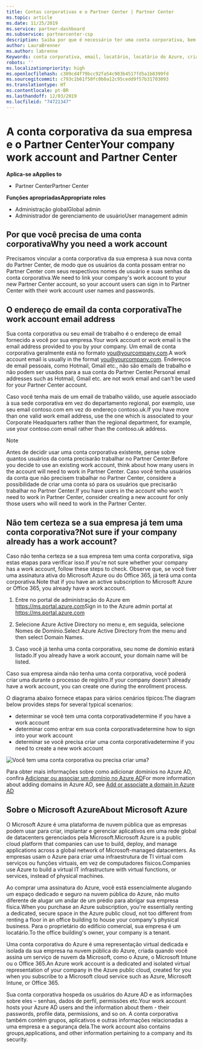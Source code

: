 ```yaml
---
title: Contas corporativas e o Partner Center | Partner Center
ms.topic: article
ms.date: 11/25/2019
ms.service: partner-dashboard
ms.subservice: partnercenter-csp
description: Saiba por que é necessário ter uma conta corporativa, bem como se você já tem uma ou não, para criar uma conta do Partner Center.
author: LauraBrenner
ms.author: labrenne
Keywords: conta corporativa, email, locatário, locatário do Azure, criar conta, nome de domínio
robots: ''
ms.localizationpriority: high
ms.openlocfilehash: c309cd4f79bcc92fa54c903b4517fd5a1b8399fd
ms.sourcegitcommit: c793c1b61f50fc0b0a12c95cedd9f57b31703093
ms.translationtype: HT
ms.contentlocale: pt-BR
ms.lasthandoff: 12/03/2019
ms.locfileid: "74721347"
---
```

# <a name="your-company-work-account-and-partner-center"></a><span data-ttu-id="73bb3-104">A conta corporativa da sua empresa e o Partner Center</span><span class="sxs-lookup"><span data-stu-id="73bb3-104">Your company work account and Partner Center</span></span>  

<span data-ttu-id="73bb3-105">**Aplica-se a**</span><span class="sxs-lookup"><span data-stu-id="73bb3-105">**Applies to**</span></span>

-  <span data-ttu-id="73bb3-106">Partner Center</span><span class="sxs-lookup"><span data-stu-id="73bb3-106">Partner Center</span></span>

<span data-ttu-id="73bb3-107">**Funções apropriadas**</span><span class="sxs-lookup"><span data-stu-id="73bb3-107">**Appropriate roles**</span></span>

- <span data-ttu-id="73bb3-108">Administração global</span><span class="sxs-lookup"><span data-stu-id="73bb3-108">Global admin</span></span>
- <span data-ttu-id="73bb3-109">Administrador de gerenciamento de usuário</span><span class="sxs-lookup"><span data-stu-id="73bb3-109">User management admin</span></span>

## <a name="why-you-need-a-work-account"></a><span data-ttu-id="73bb3-110">Por que você precisa de uma conta corporativa</span><span class="sxs-lookup"><span data-stu-id="73bb3-110">Why you need a work account</span></span>

<span data-ttu-id="73bb3-111">Precisamos vincular a conta corporativa da sua empresa à sua nova conta do Partner Center, de modo que os usuários da conta possam entrar no Partner Center com seus respectivos nomes de usuário e suas senhas da conta corporativa.</span><span class="sxs-lookup"><span data-stu-id="73bb3-111">We need to link your company's work account to your new Partner Center account, so your account users can sign in to Partner Center with their work account user names and passwords.</span></span>

## <a name="the-work-account-email-address"></a><span data-ttu-id="73bb3-112">O endereço de email da conta corporativa</span><span class="sxs-lookup"><span data-stu-id="73bb3-112">The work account email address</span></span>

<span data-ttu-id="73bb3-113">Sua conta corporativa ou seu email de trabalho é o endereço de email fornecido a você por sua empresa.</span><span class="sxs-lookup"><span data-stu-id="73bb3-113">Your work account or work email is the email address provided to you by your company.</span></span> <span data-ttu-id="73bb3-114">Um email de conta corporativa geralmente está no formato you@yourcompany.com.</span><span class="sxs-lookup"><span data-stu-id="73bb3-114">A work account email is usually in the format you@yourcompany.com.</span></span> <span data-ttu-id="73bb3-115">Endereços de email pessoais, como Hotmail, Gmail etc., não são emails de trabalho e não podem ser usados para a sua conta do Partner Center.</span><span class="sxs-lookup"><span data-stu-id="73bb3-115">Personal email addresses such as Hotmail, Gmail etc. are not work email and can't be used for your Partner Center account.</span></span> 

<span data-ttu-id="73bb3-116">Caso você tenha mais de um email de trabalho válido, use aquele associado à sua sede corporativa em vez do departamento regional, por exemplo, use seu email contoso.com em vez do endereço contoso.uk.</span><span class="sxs-lookup"><span data-stu-id="73bb3-116">If you have more than one valid work email address, use the one which is associated to your Corporate Headquarters rather than the regional department, for example, use your contoso.com email rather than the contoso.uk address.</span></span>

> [!NOTE]  
> <span data-ttu-id="73bb3-117">Antes de decidir usar uma conta corporativa existente, pense sobre quantos usuários da conta precisarão trabalhar no Partner Center.</span><span class="sxs-lookup"><span data-stu-id="73bb3-117">Before you decide to use an existing work account, think about how many users in the account will need to work in Partner Center.</span></span> <span data-ttu-id="73bb3-118">Caso você tenha usuários da conta que não precisem trabalhar no Partner Center, considere a possibilidade de criar uma conta só para os usuários que precisarão trabalhar no Partner Center.</span><span class="sxs-lookup"><span data-stu-id="73bb3-118">If you have users in the account who won't need to work in Partner Center, consider creating a new account for only those users who will need to work in the Partner Center.</span></span>


## <a name="not-sure-if-your-company-already-has-a-work-account"></a><span data-ttu-id="73bb3-119">Não tem certeza se a sua empresa já tem uma conta corporativa?</span><span class="sxs-lookup"><span data-stu-id="73bb3-119">Not sure if your company already has a work account?</span></span>

<span data-ttu-id="73bb3-120">Caso não tenha certeza se a sua empresa tem uma conta corporativa, siga estas etapas para verificar isso.</span><span class="sxs-lookup"><span data-stu-id="73bb3-120">If you're not sure whether your company has a work account, follow these steps to check.</span></span> <span data-ttu-id="73bb3-121">Observe que, se você tiver uma assinatura ativa do Microsoft Azure ou do Office 365, já terá uma conta corporativa.</span><span class="sxs-lookup"><span data-stu-id="73bb3-121">Note that if you have an active subscription to Microsoft Azure or Office 365, you already have a work account.</span></span>

1. <span data-ttu-id="73bb3-122">Entre no portal de administração do Azure em https://ms.portal.azure.com</span><span class="sxs-lookup"><span data-stu-id="73bb3-122">Sign in to the Azure admin portal at https://ms.portal.azure.com</span></span>

2. <span data-ttu-id="73bb3-123">Selecione Azure Active Directory no menu e, em seguida, selecione Nomes de Domínio.</span><span class="sxs-lookup"><span data-stu-id="73bb3-123">Select Azure Active Directory from the menu and then select Domain Names.</span></span>

3. <span data-ttu-id="73bb3-124">Caso você já tenha uma conta corporativa, seu nome de domínio estará listado.</span><span class="sxs-lookup"><span data-stu-id="73bb3-124">If you already have a work account, your domain name will be listed.</span></span>

<span data-ttu-id="73bb3-125">Caso sua empresa ainda não tenha uma conta corporativa, você poderá criar uma durante o processo de registro.</span><span class="sxs-lookup"><span data-stu-id="73bb3-125">If your company doesn't already have a work account, you can create one during the enrollment process.</span></span>

<span data-ttu-id="73bb3-126">O diagrama abaixo fornece etapas para vários cenários típicos:</span><span class="sxs-lookup"><span data-stu-id="73bb3-126">The diagram below provides steps for several typical scenarios:</span></span>

- <span data-ttu-id="73bb3-127">determinar se você tem uma conta corporativa</span><span class="sxs-lookup"><span data-stu-id="73bb3-127">determine if you have a work account</span></span> 
- <span data-ttu-id="73bb3-128">determinar como entrar em sua conta corporativa</span><span class="sxs-lookup"><span data-stu-id="73bb3-128">determine how to sign into your work account</span></span> 
- <span data-ttu-id="73bb3-129">determinar se você precisa criar uma conta corporativa</span><span class="sxs-lookup"><span data-stu-id="73bb3-129">determine if you need to create a new work account</span></span>


![Você tem uma conta corporativa ou precisa criar uma?](images/onboardingAADFlow.png)

<span data-ttu-id="73bb3-131">Para obter mais informações sobre como adicionar domínios no Azure AD, confira [Adicionar ou associar um domínio no Azure AD](https://docs.microsoft.com/azure/active-directory/active-directory-add-domain)</span><span class="sxs-lookup"><span data-stu-id="73bb3-131">For more information about adding domains in Azure AD, see [Add or associate a domain in Azure AD](https://docs.microsoft.com/azure/active-directory/active-directory-add-domain)</span></span>

## <a name="about-microsoft-azure"></a><span data-ttu-id="73bb3-132">Sobre o Microsoft Azure</span><span class="sxs-lookup"><span data-stu-id="73bb3-132">About Microsoft Azure</span></span>

<span data-ttu-id="73bb3-133">O Microsoft Azure é uma plataforma de nuvem pública que as empresas podem usar para criar, implantar e gerenciar aplicativos em uma rede global de datacenters gerenciados pela Microsoft.</span><span class="sxs-lookup"><span data-stu-id="73bb3-133">Microsoft Azure is a public cloud platform that companies can use to build, deploy, and manage applications across a global network of Microsoft-managed datacenters.</span></span> <span data-ttu-id="73bb3-134">As empresas usam o Azure para criar uma infraestrutura de TI virtual com serviços ou funções virtuais, em vez de computadores físicos.</span><span class="sxs-lookup"><span data-stu-id="73bb3-134">Companies use Azure to build a virtual IT infrastructure with virtual functions, or services, instead of physical machines.</span></span> 

<span data-ttu-id="73bb3-135">Ao comprar uma assinatura do Azure, você está essencialmente alugando um espaço dedicado e seguro na nuvem pública do Azure, não muito diferente de alugar um andar de um prédio para abrigar sua empresa física.</span><span class="sxs-lookup"><span data-stu-id="73bb3-135">When you purchase an Azure subscription, you're essentially renting a dedicated, secure space in the Azure public cloud, not too different from renting a floor in an office building to house your company's physical business.</span></span> <span data-ttu-id="73bb3-136">Para o proprietário do edifício comercial, sua empresa é um locatário.</span><span class="sxs-lookup"><span data-stu-id="73bb3-136">To the office building's owner, your company is a tenant.</span></span> 

<span data-ttu-id="73bb3-137">Uma conta corporativa do Azure é uma representação virtual dedicada e isolada da sua empresa na nuvem pública do Azure, criada quando você assina um serviço de nuvem da Microsoft, como o Azure, o Microsoft Intune ou o Office 365.</span><span class="sxs-lookup"><span data-stu-id="73bb3-137">An Azure work account is a dedicated and isolated virtual representation of your company in the Azure public cloud, created for you when you subscribe to a Microsoft cloud service such as Azure, Microsoft Intune, or Office 365.</span></span> 

<span data-ttu-id="73bb3-138">Sua conta corporativa hospeda os usuários do Azure AD e as informações sobre eles – senhas, dados de perfil, permissões etc.</span><span class="sxs-lookup"><span data-stu-id="73bb3-138">Your work account hosts your Azure AD users and the information about them - their passwords, profile data, permissions, and so on.</span></span> <span data-ttu-id="73bb3-139">A conta corporativa também contém grupos, aplicativos e outras informações relacionadas a uma empresa e a segurança dela.</span><span class="sxs-lookup"><span data-stu-id="73bb3-139">The work account also contains groups,applications, and other information pertaining to a company and its security.</span></span> 
